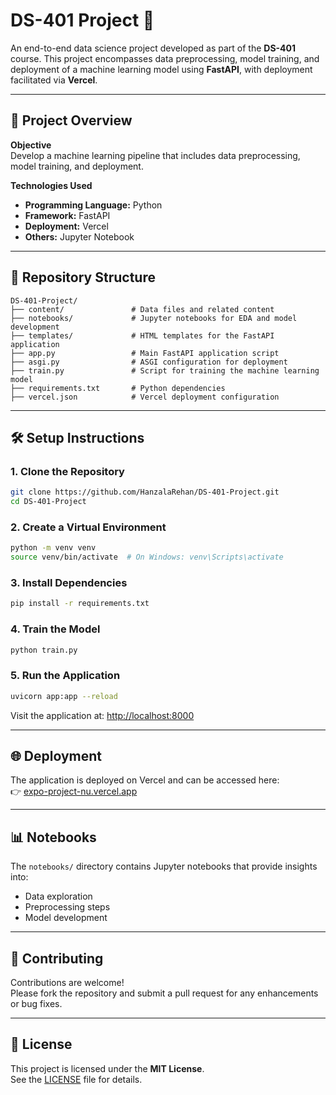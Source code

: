 # DS-401 Project 🚀

An end-to-end data science project developed as part of the **DS-401** course. This project encompasses data preprocessing, model training, and deployment of a machine learning model using **FastAPI**, with deployment facilitated via **Vercel**.

---

## 📌 Project Overview

**Objective**  
Develop a machine learning pipeline that includes data preprocessing, model training, and deployment.

**Technologies Used**
- **Programming Language:** Python  
- **Framework:** FastAPI  
- **Deployment:** Vercel  
- **Others:** Jupyter Notebook

---

## 📁 Repository Structure

```
DS-401-Project/
├── content/               # Data files and related content
├── notebooks/             # Jupyter notebooks for EDA and model development
├── templates/             # HTML templates for the FastAPI application
├── app.py                 # Main FastAPI application script
├── asgi.py                # ASGI configuration for deployment
├── train.py               # Script for training the machine learning model
├── requirements.txt       # Python dependencies
├── vercel.json            # Vercel deployment configuration
```

---

## 🛠️ Setup Instructions

### 1. Clone the Repository
```bash
git clone https://github.com/HanzalaRehan/DS-401-Project.git
cd DS-401-Project
```

### 2. Create a Virtual Environment
```bash
python -m venv venv
source venv/bin/activate  # On Windows: venv\Scripts\activate
```

### 3. Install Dependencies
```bash
pip install -r requirements.txt
```

### 4. Train the Model
```bash
python train.py
```

### 5. Run the Application
```bash
uvicorn app:app --reload
```

Visit the application at: [http://localhost:8000](http://localhost:8000)

---

## 🌐 Deployment

The application is deployed on Vercel and can be accessed here:  
👉 [expo-project-nu.vercel.app](https://expo-project-nu.vercel.app)

---

## 📊 Notebooks

The `notebooks/` directory contains Jupyter notebooks that provide insights into:
- Data exploration  
- Preprocessing steps  
- Model development

---

## 🤝 Contributing

Contributions are welcome!  
Please fork the repository and submit a pull request for any enhancements or bug fixes.

---

## 📄 License

This project is licensed under the **MIT License**.  
See the [LICENSE](LICENSE) file for details.